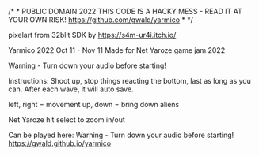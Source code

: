 /*
 *
 PUBLIC DOMAIN 2022
 THIS CODE IS A HACKY MESS - READ IT AT YOUR OWN RISK!
 https://github.com/gwald/yarmico
 *
 */

pixelart from 32blit SDK by https://s4m-ur4i.itch.io/

Yarmico 2022 Oct 11 - Nov 11
Made for Net Yaroze game jam 2022

Warning - Turn down your audio before starting!

Instructions:
Shoot up, stop things reacting the bottom, last as long as you can.
After each wave, it will auto save.


left, right =  movement
up, down = bring down aliens

Net Yaroze hit select to zoom in/out

Can be played here:
Warning - Turn down your audio before starting!
https://gwald.github.io/yarmico
